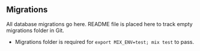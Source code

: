 ## Migrations

All database migrations go here.
README file is placed here to track empty migrations folder in Git.

* Migrations folder is required for `export MIX_ENV=test; mix test` to pass.
